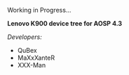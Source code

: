 Working in Progress...

**Lenovo K900 device tree for AOSP 4.3**

*Developers:*
* QuBex
* MaXxXanteR
* XXX-Man

